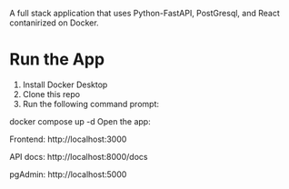 A full stack application that uses Python-FastAPI, PostGresql, and React contanirized on Docker.
# Run the App

1. Install Docker Desktop
2. Clone this repo
3. Run the following command prompt:

docker compose up -d
Open the app:

Frontend: http://localhost:3000

API docs: http://localhost:8000/docs

pgAdmin: http://localhost:5000
